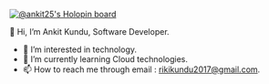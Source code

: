 [![@ankit25's Holopin board](https://holopin.io/api/user/board?user=ankit25)](https://holopin.io/@ankit25)

👋 Hi, I’m Ankit Kundu, Software Developer.
- 👀 I’m interested in technology.
- 🌱 I’m currently learning Cloud technologies.
- 📫 How to reach me through email : rikikundu2017@gmail.com.

<!---
Ankit12453/Ankit12453 is a ✨ special ✨ repository because its `README.md` (this file) appears on your GitHub profile.
You can click the Preview link to take a look at your changes.
--->

